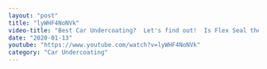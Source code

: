 ```yaml
---
layout: "post"
title: "lyWHF4NoNVk"
video-title: "Best Car Undercoating?  Let's find out!  Is Flex Seal the Best Rust  Salt Protection?"
date: "2020-01-13"
youtube: "https://www.youtube.com/watch?v=lyWHF4NoNVk"
category: "Car Undercoating"
---
```

<div class="space-y-1"></div>